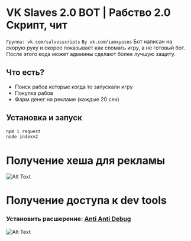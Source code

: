 # VK Slaves 2.0 BOT | Рабство 2.0 Скрипт, чит 
`Группа: vk.com/salvesscripts` `By vk.com/iamxyesos`
Бот написан на скорую руку и скорее показывает как сломать игру, а не готовый бот.
После этого кода может адмиины сделают более лучшую защиту.

## Что есть?
- Поиск рабов которые когда то запускали игру
- Покупка рабов
- Фарм денег на рекламе (каждые 20 сек)



## Установка и запуск
```sh
npm i request
node indexv2
```

# Получение хеша для рекламы
![Alt Text](https://s5.gifyu.com/images/SRQAu.gif)

# Получение доступа к dev tools

### Установить расшерение: [Anti Anti Debug](https://chromewebstore.google.com/detail/anti-anti-debug/mnmnmcmdkigakhlfkcdimghndnmomfeo)
![Alt Text](https://s5.gifyu.com/images/SRv0V.gif)
